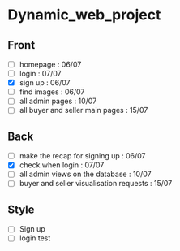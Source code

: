 # Dynamic_web_project

## Front
- [ ] homepage : 06/07
- [ ] login : 07/07
- [X] sign up : 06/07
- [ ] find images : 06/07
- [ ] all admin pages : 10/07
- [ ] all buyer and seller main pages : 15/07

## Back
- [ ] make the recap for signing up : 06/07
- [X] check when login : 07/07
- [ ] all admin views on the database : 10/07
- [ ] buyer and seller visualisation requests : 15/07

## Style
- [ ] Sign up
- [ ] login
test
